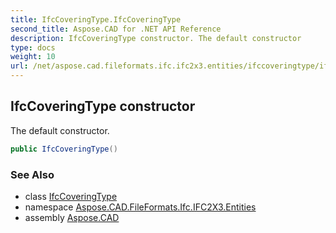 ```yaml
---
title: IfcCoveringType.IfcCoveringType
second_title: Aspose.CAD for .NET API Reference
description: IfcCoveringType constructor. The default constructor
type: docs
weight: 10
url: /net/aspose.cad.fileformats.ifc.ifc2x3.entities/ifccoveringtype/ifccoveringtype/
---
```

## IfcCoveringType constructor

The default constructor.

```csharp
public IfcCoveringType()
```

### See Also

* class [IfcCoveringType](../)
* namespace [Aspose.CAD.FileFormats.Ifc.IFC2X3.Entities](../../ifccoveringtype/)
* assembly [Aspose.CAD](../../../)


